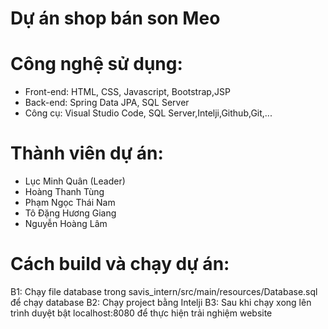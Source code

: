 # Dự án shop bán son Meo
# Công nghệ sử dụng:  
  * Front-end: HTML, CSS, Javascript, Bootstrap,JSP
  * Back-end: Spring Data JPA, SQL Server
  * Công cụ: Visual Studio Code, SQL Server,Intelji,Github,Git,...
# Thành viên dự án:
  - Lục Minh Quân (Leader)
  - Hoàng Thanh Tùng 
  - Phạm Ngọc Thái Nam
  - Tô Đặng Hương Giang
  - Nguyễn Hoàng Lâm
# Cách build và chạy dự án:
B1: Chạy file database trong savis_intern/src/main/resources/Database.sql để chạy database
B2: Chạy project bằng Intelji
B3: Sau khi chạy xong lên trình duyệt bật localhost:8080 để thực hiện trải nghiệm website
